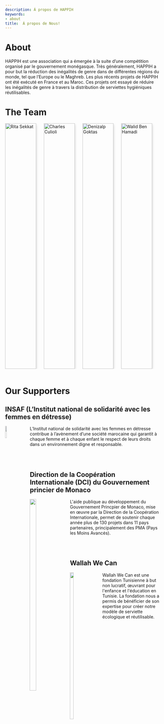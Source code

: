 ```yaml
---
description: Á propos de HAPPIH
keywords:
- about
title:  Á propos de Nous!
---
```


<style>
 /* Three columns side by side */
.column {
  float: left;
  width: 25%;
  margin-bottom: 16px;
  padding: 0 0px;
}


/* Display the columns below each other instead of side by side on small screens */
@media screen and (max-width: 650px) {
  .column {
    width: 100%;
    display: block;
  }
}

/* Add some shadows to create a card effect */
.card {
  box-shadow: 0 4px 8px 0 rgba(0, 0, 0, 0.2);
   height: 800px;
  width: 80%;
}

/* Some left and right padding inside the container */
.container {
  padding: 16 16px;
  white-space: normal;
  width: 90%;

}

/* Clear floats */
.container::after, .row::after {
  content: "";
  clear: both;
  display: table;
}

.title {
  color: grey;
}

.button {
  border: none;
  outline: 0;
  display: inline-block;
  padding: 8px;
  color: white;
  background-color: #000;
  text-align: center;
  cursor: pointer;
  width: 100%;
}

.button:hover {
  background-color: #555;
} 
</style>

# About

HAPPIH est une association qui a émergée à la suite d’une compétition organisé par le gouvernement monégasque. Très généralement, HAPPIH a pour but la réduction des inégalités de genre dans de différentes régions du monde, tel que l’Europe ou le Maghreb. Les plus récents projets de HAPPIH ont été exécuté en France et au Maroc. Ces projets ont essayé de réduire les inégalités de genre à travers la distribution de serviettes hygiéniques réutilisables. 

# The Team


<div class="row">
  <div class="column">
    <div class="card">
      <img src="../../img/about/rita.jpg" alt="Rita Sekkat" style="width:100%; display: block;
margin-left: auto;
margin-right: auto;">
      <div class="container">
        <h2>Rita Sekkat</h2>
        <p class="title">Co-Créateur et Présidente</p>
        <p>Rita est l’un des cinq fondateurs de HAPPIH. Avant son arrivée en France, Rita a grandi et fait ses études au Maroc. Elle poursuit un master d’Affaire Publiques à Sciences Po et un certificat d’étude du genre entre Harvard et Sciences Po. Elle est dédiée à la lutte contre les inégalités de genre. Elle espère réduire les inégalités du genre et de casser le tabou associe à la menstruation. Rita est une grande enthousiaste et joueuse de foot. Elle espère casser les stéréotypes du genre non seulement avec le foot mais aussi à travers les actions de HAPPIH. </p>
      </div>
    </div>
  </div>


  <div class="column">
    <div class="card">
      <img src="../../img/about/charles.jpg" alt="Charles Culioli" style="width:100%; display: block;
margin-left: auto;
margin-right: auto;">
      <div class="container">
        <h2>Charles Culioli</h2>
        <p class="title">Co-Créateur et Vice-Président</p>
        <p>
Charles Culioli est un étudiant de droit à Sciences Po Paris. Il détient une licence d’histoire et d’études judiciaires de l'Université de Californie à Berkeley et une licence en sciences politiques de Sciences Po Paris. Il est passionné par les questions de justices sociales, développement et éthique dans la politique. Charles adore le foot et est passionné par le squash! </p>
      </div>
    </div>
  </div>



  <div class="column">
    <div class="card">
      <img src="../../img/about/denizalp.jpg" alt="Denizalp Goktas" style="width:100%; display: block;
margin-left: auto;
margin-right: auto;">
      <div class="container">
        <h2>Denizalp Goktas</h2>
        <p class="title">Co-Créateur et Vice-Président </p>
        <p>Denizalp est doctorant dans le département d’informatique de l’université de Brown. Sa recherche se concentre sur la théorie des jeux algorithmique, l’économie informatique et l’intelligence artificielle. Il a auparavant travaillé en tant qu’assistant de recherche sous la direction du Professeur Seth Goldstein, et en tant qu’analyste a Der Norske Bank et Hikma Pharmaceutical. Denizalp est titulaire d’une licence en économie de Sciences Po et d’une licence d’informatique et de statistique de l’Université de Columbia.</p>
      </div>
    </div>
  </div>


  <div class="column">
    <div class="card">
      <img src="../../img/about/walid.jpg" alt="Walid Ben Hamadi" style="width:100%; display: block;
margin-left: auto;
margin-right: auto;">
      <div class="container">
        <h2>Walid Ben Hamadi</h2>
        <p class="title">Co-Createur et Vice-Président</p>
        <p>
Walid Ben Hamadi est en train de poursuivre ses études en gestion et affaire publiques à Sciences Po et HEC Paris. Il est titulaire d’une licence en sciences sociales de Sciences Po. Il est particulièrement intéressé par le rôle de l’éducation, de l’autonomisation des jeunes et de l’opinion publique dans la réduction des inégalités et du développement économique. Walid est passionné par les voitures et adore le go-kart!</p>
      </div>
    </div>
  </div>
</div> 




# Our Supporters


## INSAF (L’Institut national de solidarité avec les femmes en détresse)

<img style="float: left; height: 10%; width: 10%; padding-right: 30px;" src="../../img/about/insaf.png">

L’Institut national de solidarité avec les femmes en détresse contribue à l’avènement d’une société marocaine qui garantit à chaque femme et à chaque enfant le respect de leurs droits dans un environnement digne et responsable.



<br>

<br>


## Direction de la Coopération Internationale (DCI) du Gouvernement princier de Monaco


<img style="float: left; height: 40%; width: 20%; padding-right: 30px;" src="../../img/about/monaco.jpg">

L'aide publique au développement du Gouvernement Princpier de Monaco, mise en œuvre par la Direction de la Coopération Internationale, permet de soutenir chaque année plus de 130 projets dans 11 pays partenaires, principalement des PMA (Pays les Moins Avancés).



<br>

<br>

## Wallah We Can

<img style="float: left; height: 35%; width: 15%; padding-right: 30px;" src="../../img/about/wallah.jpg">

Wallah We Can est une fondation Tunisienne à but non lucratif, œuvrant pour l'enfance et l'éducation en Tunisie. La fondation nous a permis de bénéficier de son expertise pour créer notre modèle de serviette écologique et réutilisable.


